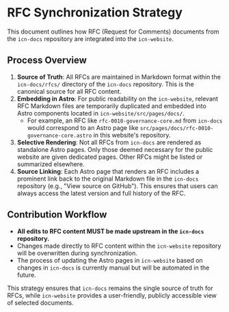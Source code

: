 # RFC Synchronization Strategy

This document outlines how RFC (Request for Comments) documents from the `icn-docs` repository are integrated into the `icn-website`.

## Process Overview

1.  **Source of Truth**: All RFCs are maintained in Markdown format within the `icn-docs/rfcs/` directory of the `icn-docs` repository. This is the canonical source for all RFC content.
2.  **Embedding in Astro**: For public readability on the `icn-website`, relevant RFC Markdown files are temporarily duplicated and embedded into Astro components located in `icn-website/src/pages/docs/`.
    *   For example, an RFC like `rfc-0010-governance-core.md` from `icn-docs` would correspond to an Astro page like `src/pages/docs/rfc-0010-governance-core.astro` in this website's repository.
3.  **Selective Rendering**: Not all RFCs from `icn-docs` are rendered as standalone Astro pages. Only those deemed necessary for the public website are given dedicated pages. Other RFCs might be listed or summarized elsewhere.
4.  **Source Linking**: Each Astro page that renders an RFC includes a prominent link back to the original Markdown file in the `icn-docs` repository (e.g., "View source on GitHub"). This ensures that users can always access the latest version and full history of the RFC.

## Contribution Workflow

*   **All edits to RFC content MUST be made upstream in the `icn-docs` repository.**
*   Changes made directly to RFC content within the `icn-website` repository will be overwritten during synchronization.
*   The process of updating the Astro pages in `icn-website` based on changes in `icn-docs` is currently manual but will be automated in the future.

This strategy ensures that `icn-docs` remains the single source of truth for RFCs, while `icn-website` provides a user-friendly, publicly accessible view of selected documents. 